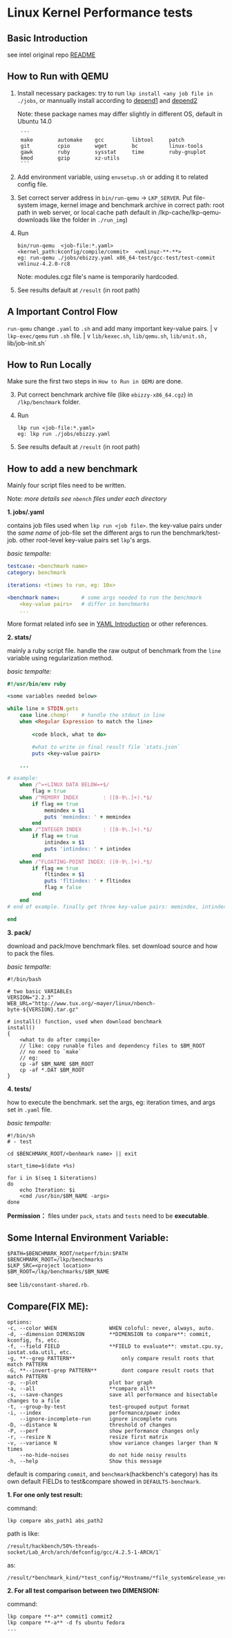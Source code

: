 # Linux Kernel Performance tests

## Basic Introduction

see intel original repo [README](https://github.com/fengguang/lkp-tests/)

## How to Run with QEMU

1. Install necessary packages: try to run `lkp install <any job file in ./jobs`, or mannually install according to [depend1](https://github.com/dc3671/lkp-tests/blob/master/distro/depends/lkp-dev_bak) and [depend2](https://github.com/dc3671/lkp-tests/blob/master/distro/depends/lkp_bak) 

    Note: these package names may differ slightly in different OS, default in Ubuntu 14.0

        ```
        make        automake    gcc         libtool     patch 
        git         cpio        wget        bc          linux-tools  
        gawk        ruby        sysstat     time        ruby-gnuplot
        kmod        gzip        xz-utils
        ```

2. Add environment variable, using `envsetup.sh` or adding it to related config file.

3. Set correct server address in `bin/run-qemu` -> `LKP_SERVER`. Put file-system image, kernel image and benchmark archive in correct path: root path in web server, or local cache path default in /lkp-cache/lkp-qemu-downloads like the folder in `./run_img`)

4. Run 

    ```
    bin/run-qemu  <job-file:*.yaml>  <kernel_path:kconfig/compile/commit>  <vmlinuz-**-**>
    eg: run-qemu ./jobs/ebizzy.yaml x86_64-test/gcc-test/test-commit vmlinuz-4.2.0-rc8
    ```

    Note: modules.cgz file's name is temporarily hardcoded.

5. See results default at `/result` (in root path)

## A Important Control Flow

`run-qemu` change `.yaml` to `.sh` and add many important key-value pairs.
|
v
`lkp-exec/qemu` run `.sh` file.
|
v
`lib/kexec.sh`, `lib/qemu.sh`, `lib/unit.sh, `lib/job-init.sh`

## How to Run Locally

Make sure the first two steps in `How to Run in QEMU` are done.

3. Put correct benchmark archive file (like `ebizzy-x86_64.cgz`) in `/lkp/benchmark` folder.

4. Run 

    ```
    lkp run <job-file:*.yaml>
    eg: lkp run ./jobs/ebizzy.yaml
    ```

5. See results default at `/result` (in root path)

## How to add a new benchmark

Mainly four script files need to be written.

Note: *more details see `nbench` files under each directory*

**1. jobs/.yaml**

contains job files used when `lkp run <job file>`. the key-value pairs under the *same name* of job-file set the different args to run the benchmark/test-job. other root-level key-value pairs set `lkp`'s args.

*basic tempalte:*

```yaml
testcase: <benchmark name>
category: benchmark

iterations: <times to run, eg: 10x>

<benchmark name>:       # some args needed to run the benchmark
    <key-value pairs>   # differ in benchmarks
    ...
```

More format related info see in [YAML Introduction](http://www.ibm.com/developerworks/cn/xml/x-cn-yamlintro/) or other references.

**2. stats/**

mainly a ruby script file. handle the raw output of benchmark from the `line` variable using regularization method.

*basic tempalte:*

```ruby
#!/usr/bin/env ruby

<some variables needed below>

while line = STDIN.gets
    case line.chomp!    # handle the stdout in line
    when <Regular Expression to match the line>
        
        <code block, what to do>

        #what to write in final result file `stats.json`
        puts <key-value pairs> 

    ...

# example:
    when /^=+LINUX DATA BELOW=+$/
        flag = true
    when /^MEMORY INDEX        : ([0-9\.]+).*$/
        if flag == true
            memindex = $1
            puts 'memindex: ' + memindex
        end
    when /^INTEGER INDEX       : ([0-9\.]+).*$/
        if flag == true
            intindex = $1
            puts 'intindex: ' + intindex
        end
    when /^FLOATING-POINT INDEX: ([0-9\.]+).*$/
        if flag == true
            fltindex = $1
            puts 'fltindex: ' + fltindex
            flag = false
        end
    end
# end of example. finally get three key-value pairs: memindex, intindex and fltindex

end

```

**3. pack/<benchmark name>**

download and pack/move benchmark files. set download source and how to pack the files.

*basic tempalte:*

```shell
#!/bin/bash

# two basic VARIABLEs
VERSION="2.2.3"
WEB_URL="http://www.tux.org/~mayer/linux/nbench-byte-${VERSION}.tar.gz"

# install() function, used when download benchmark
install()
{
    <what to do after compile>
    // like: copy runable files and dependency files to $BM_ROOT
    // no need to `make`
    // eg:
    cp -af $BM_NAME $BM_ROOT
    cp -af *.DAT $BM_ROOT
}
```

**4. tests/**

how to execute the benchmark. set the args, eg: iteration times, and args set in `.yaml` file. 


*basic tempalte:*

```shell
#!/bin/sh
# - test

cd $BENCHMARK_ROOT/<benhmark name> || exit

start_time=$(date +%s)

for i in $(seq 1 $iterations)
do
    echo Iteration: $i
    <cmd /usr/bin/$BM_NAME -args>
done

```

**Permission：** files under `pack`, `stats` and `tests` need to be **executable**.

## Some Internal Environment Variable:

```shell
$PATH=$BENCHMARK_ROOT/netperf/bin:$PATH
$BENCHMARK_ROOT=/lkp/benchmarks
$LKP_SRC=<project location>
$BM_ROOT=/lkp/benchmarks/$BM_NAME
```

see `lib/constant-shared.rb`.

## Compare(FIX ME):

```shell
options:
-c, --color WHEN                 WHEN coloful: never, always, auto.
-d, --dimension DIMENSION        **DIMENSION to compare**: commit, kconfig, fs, etc.
-f, --field FIELD                **FIELD to evaluate**: vmstat.cpu.sy, iostat.sda.util, etc.
-g, **--grep PATTERN**               only compare result roots that match PATTERN
-G, **--invert-grep PATTERN**        dont compare result roots that match PATTERN
-p, --plot                       plot bar graph
-a, --all                        **compare all**
-s, --save-changes               save all performance and bisectable changes to a file
-t, --group-by-test              test-grouped output format
-i, --index                      performance/power index
    --ignore-incomplete-run      ignore incomplete runs
-D, --distance N                 threshold of changes
-P, --perf                       show performance changes only
-r, --resize N                   resize first matrix
-v, --variance N                 show variance changes larger than N times
    --no-hide-noises             do not hide noisy results
-h, --help                       Show this message
```

default is comparing `commit`, and `benchmark`(hackbench's category) has its own default FIELDs to test&compare showed in `DEFAULTS-benchmark`.

**1. For one only test result:**

command:

    lkp compare abs_path1 abs_path2


path is like:

    /result/hackbench/50%-threads-socket/Lab_Arch/arch/defconfig/gcc/4.2.5-1-ARCH/1`

as:

    /result/*benchmark_kind/*test_config/*Hostname/*file_system&release_version/*kconfig/*compiler/*commit/*test_number

**2. For all test comparison between two DIMENSION:**

command:

```shell    
lkp compare **-a** commit1 commit2
lkp compare **-a** -d fs ubuntu fedora
...
```
